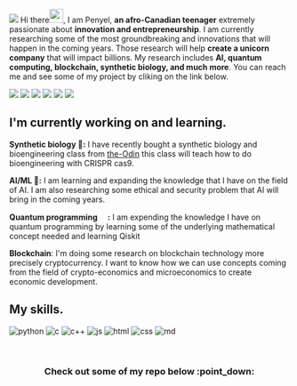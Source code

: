 ![](https://github.com/quantumporium/quantumporium/blob/main/Djegnene%20Babo%20penyel%20aka%20Quantum%20Porium.png)
Hi there<img src="https://media.giphy.com/media/hvRJCLFzcasrR4ia7z/giphy.gif" width="25px">, I am Penyel, __an afro-Canadian teenager__ extremely passionate about __innovation and entrepreneurship__.
I am currently researching some of the most groundbreaking and innovations that will happen in the coming years.  Those research will help __create a unicorn company__ that will impact billions. My research includes __AI, quantum computing,  blockchain, synthetic biology, and much more__. You can reach me and see some of my project by cliking on the link below.

[![](https://img.shields.io/badge/MEDIUM-12100E?style=for-the-badge&logo=medium&logoColor=white)](https://penyel-djegnene.medium.com/)
[![](https://img.shields.io/badge/LinkedIn-0077B5?style=for-the-badge&logo=linkedin&logoColor=white)](https://www.linkedin.com/in/penyel-babo-karlenry-djegnene-3b4bb81b0/)
[![](https://img.shields.io/badge/GitHub-100000?style=for-the-badge&logo=github&logoColor=white)](https://github.com/quantumporium)
[![](https://img.shields.io/badge/Newsletter-FFE01B?style=for-the-badge&logo=MailChimp&logoColor=white)](http://eepurl.com/hkSEmH)
[![](https://img.shields.io/badge/Kaggle-20BEFF?style=for-the-badge&logo=Kaggle&logoColor=white)](https://www.kaggle.com/quantumporium)
[![](https://img.shields.io/badge/HackerRank-2EC866?style=for-the-badge&logo=HackerRank&logoColor=white)](https://www.hackerrank.com/quantumPorium)


## I'm currently working on and learning.

__Synthetic biology :dna::__ I have recently bought a synthetic biology and bioengineering class from [the-Odin](https://www.the-odin.com/)  this class will teach how to do bioengineering with CRISPR cas9.

__AI/ML :robot::__ I am learning and expanding the knowledge that I have on the field of AI. I am also researching some ethical and security problem that AI will bring in the coming years.

__Quantum programming <img src="https://www.ibm.com/blogs/research/wp-content/uploads/2018/05/qiskit.gif" width="15px" >:__ I am expending the knowledge I have on quantum programming by learning some of the underlying mathematical concept needed and learning Qiskit

__Blockchain__: I'm doing some research on blockchain technology more precisely cryptocurrency. I want to know how we can use concepts coming from the field of crypto-economics and microeconomics to create economic development.

## My skills.
![python](https://img.shields.io/badge/Python-3776AB?style=for-the-badge&logo=python&logoColor=white)
![c](https://img.shields.io/badge/C-00599C?style=for-the-badge&logo=c&logoColor=white)
![c++](https://img.shields.io/badge/C%2B%2B-00599C?style=for-the-badge&logo=c%2B%2B&logoColor=white)
![js](https://img.shields.io/badge/JavaScript-323330?style=for-the-badge&logo=javascript&logoColor=F7DF1E)
![html](https://img.shields.io/badge/HTML-239120?style=for-the-badge&logo=html5&logoColor=white)
![css](https://img.shields.io/badge/CSS-239120?&style=for-the-badge&logo=css3&logoColor=white)
![md](https://img.shields.io/badge/Markdown-000000?style=for-the-badge&logo=markdown&logoColor=white)

<br>

<h3 align="center"> Check out some of my repo below :point_down: </h3>
